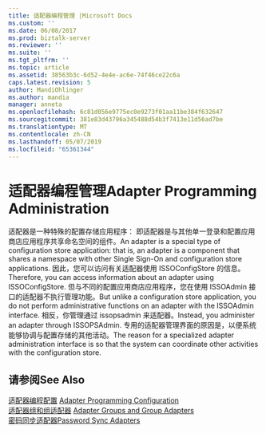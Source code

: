 ```yaml
---
title: 适配器编程管理 |Microsoft Docs
ms.custom: ''
ms.date: 06/08/2017
ms.prod: biztalk-server
ms.reviewer: ''
ms.suite: ''
ms.tgt_pltfrm: ''
ms.topic: article
ms.assetid: 38563b3c-6d52-4e4e-ac6e-74f46ce22c6a
caps.latest.revision: 5
author: MandiOhlinger
ms.author: mandia
manager: anneta
ms.openlocfilehash: 6c81d056e9775ec0e9273f01aa11be384f632647
ms.sourcegitcommit: 381e83d43796a345488d54b3f7413e11d56ad7be
ms.translationtype: MT
ms.contentlocale: zh-CN
ms.lasthandoff: 05/07/2019
ms.locfileid: "65361344"
---
```

# <a name="adapter-programming-administration"></a><span data-ttu-id="bb29f-102">适配器编程管理</span><span class="sxs-lookup"><span data-stu-id="bb29f-102">Adapter Programming Administration</span></span>
<span data-ttu-id="bb29f-103">适配器是一种特殊的配置存储应用程序： 即适配器是与其他单一登录和配置应用商店应用程序共享命名空间的组件。</span><span class="sxs-lookup"><span data-stu-id="bb29f-103">An adapter is a special type of configuration store application: that is, an adapter is a component that shares a namespace with other Single Sign-On and configuration store applications.</span></span> <span data-ttu-id="bb29f-104">因此，您可以访问有关适配器使用 ISSOConfigStore 的信息。</span><span class="sxs-lookup"><span data-stu-id="bb29f-104">Therefore, you can access information about an adapter using ISSOConfigStore.</span></span> <span data-ttu-id="bb29f-105">但与不同的配置应用商店应用程序，您在使用 ISSOAdmin 接口的适配器不执行管理功能。</span><span class="sxs-lookup"><span data-stu-id="bb29f-105">But unlike a configuration store application, you do not perform administrative functions on an adapter with the ISSOAdmin interface.</span></span> <span data-ttu-id="bb29f-106">相反，你管理通过 issopsadmin 来适配器。</span><span class="sxs-lookup"><span data-stu-id="bb29f-106">Instead, you administer an adapter through ISSOPSAdmin.</span></span> <span data-ttu-id="bb29f-107">专用的适配器管理界面的原因是，以便系统能够协调与配置存储的其他活动。</span><span class="sxs-lookup"><span data-stu-id="bb29f-107">The reason for a specialized adapter administration interface is so that the system can coordinate other activities with the configuration store.</span></span>  
  
## <a name="see-also"></a><span data-ttu-id="bb29f-108">请参阅</span><span class="sxs-lookup"><span data-stu-id="bb29f-108">See Also</span></span>  
 <span data-ttu-id="bb29f-109">[适配器编程配置](../core/adapter-programming-configuration.md) </span><span class="sxs-lookup"><span data-stu-id="bb29f-109">[Adapter Programming Configuration](../core/adapter-programming-configuration.md) </span></span>  
 <span data-ttu-id="bb29f-110">[适配器组和组适配器](../core/adapter-groups-and-group-adapters.md) </span><span class="sxs-lookup"><span data-stu-id="bb29f-110">[Adapter Groups and Group Adapters](../core/adapter-groups-and-group-adapters.md) </span></span>  
 [<span data-ttu-id="bb29f-111">密码同步适配器</span><span class="sxs-lookup"><span data-stu-id="bb29f-111">Password Sync Adapters</span></span>](../core/password-sync-adapters.md)